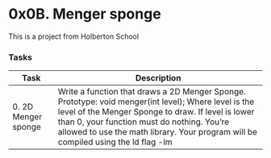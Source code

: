 # 0x0B. Menger sponge

This is a project from Holberton School


### Tasks

| Task | Description |
| --- | --- |
| 0. 2D Menger sponge | Write a function that draws a 2D Menger Sponge. Prototype: void menger(int level); Where level is the level of the Menger Sponge to draw. If level is lower than 0, your function must do nothing. You’re allowed to use the math library. Your program will be compiled using the ld flag -lm|
